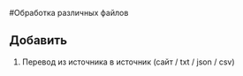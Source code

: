 #Обработка различных файлов

Добавить
---
1. Перевод из источника в источник (сайт / txt / json / csv)
